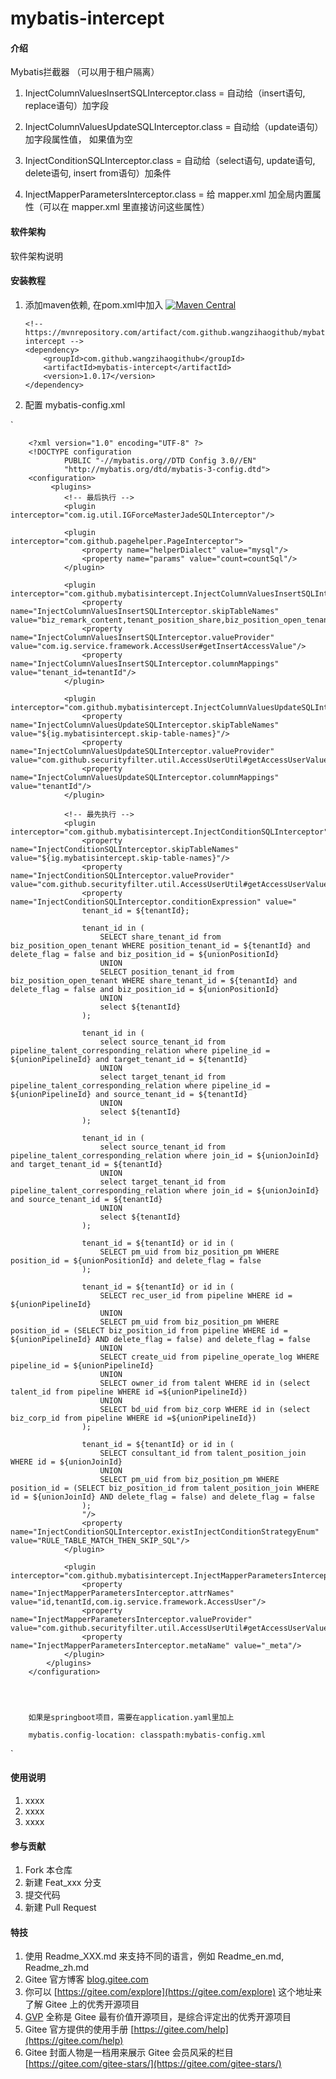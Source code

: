 # mybatis-intercept

#### 介绍
Mybatis拦截器 （可以用于租户隔离）

1. InjectColumnValuesInsertSQLInterceptor.class = 自动给（insert语句, replace语句）加字段

2. InjectColumnValuesUpdateSQLInterceptor.class = 自动给（update语句）加字段属性值， 如果值为空

3. InjectConditionSQLInterceptor.class = 自动给（select语句, update语句, delete语句, insert from语句）加条件

4. InjectMapperParametersInterceptor.class = 给 mapper.xml 加全局内置属性（可以在 mapper.xml 里直接访问这些属性）


#### 软件架构
软件架构说明


#### 安装教程

1.  添加maven依赖, 在pom.xml中加入 [![Maven Central](https://maven-badges.herokuapp.com/maven-central/com.github.wangzihaogithub/mybatis-intercept/badge.svg)](https://search.maven.org/search?q=g:com.github.wangzihaogithub%20AND%20a:mybatis-intercept)


        <!-- https://mvnrepository.com/artifact/com.github.wangzihaogithub/mybatis-intercept -->
        <dependency>
            <groupId>com.github.wangzihaogithub</groupId>
            <artifactId>mybatis-intercept</artifactId>
            <version>1.0.17</version>
        </dependency>
        
2.  配置 mybatis-config.xml

`


        <?xml version="1.0" encoding="UTF-8" ?>
        <!DOCTYPE configuration
                PUBLIC "-//mybatis.org//DTD Config 3.0//EN"
                "http://mybatis.org/dtd/mybatis-3-config.dtd">
        <configuration>
             <plugins>
                <!-- 最后执行 -->
                <plugin interceptor="com.ig.util.IGForceMasterJadeSQLInterceptor"/>
        
                <plugin interceptor="com.github.pagehelper.PageInterceptor">
                    <property name="helperDialect" value="mysql"/>
                    <property name="params" value="count=countSql"/>
                </plugin>
        
                <plugin interceptor="com.github.mybatisintercept.InjectColumnValuesInsertSQLInterceptor">
                    <property name="InjectColumnValuesInsertSQLInterceptor.skipTableNames" value="biz_remark_content,tenant_position_share,biz_position_open_tenant"/>
                    <property name="InjectColumnValuesInsertSQLInterceptor.valueProvider" value="com.ig.service.framework.AccessUser#getInsertAccessValue"/>
                    <property name="InjectColumnValuesInsertSQLInterceptor.columnMappings" value="tenant_id=tenantId"/>
                </plugin>
        
                <plugin interceptor="com.github.mybatisintercept.InjectColumnValuesUpdateSQLInterceptor">
                    <property name="InjectColumnValuesUpdateSQLInterceptor.skipTableNames" value="${ig.mybatisintercept.skip-table-names}"/>
                    <property name="InjectColumnValuesUpdateSQLInterceptor.valueProvider" value="com.github.securityfilter.util.AccessUserUtil#getAccessUserValue"/>
                    <property name="InjectColumnValuesUpdateSQLInterceptor.columnMappings" value="tenantId"/>
                </plugin>
        
                <!-- 最先执行 -->
                <plugin interceptor="com.github.mybatisintercept.InjectConditionSQLInterceptor">
                    <property name="InjectConditionSQLInterceptor.skipTableNames" value="${ig.mybatisintercept.skip-table-names}"/>
                    <property name="InjectConditionSQLInterceptor.valueProvider" value="com.github.securityfilter.util.AccessUserUtil#getAccessUserValue"/>
                    <property name="InjectConditionSQLInterceptor.conditionExpression" value="
                    tenant_id = ${tenantId};
        
                    tenant_id in (
                        SELECT share_tenant_id from biz_position_open_tenant WHERE position_tenant_id = ${tenantId} and delete_flag = false and biz_position_id = ${unionPositionId}
                        UNION
                        SELECT position_tenant_id from biz_position_open_tenant WHERE share_tenant_id = ${tenantId} and delete_flag = false and biz_position_id = ${unionPositionId}
                        UNION
                        select ${tenantId}
                    );
        
                    tenant_id in (
                        select source_tenant_id from pipeline_talent_corresponding_relation where pipeline_id = ${unionPipelineId} and target_tenant_id = ${tenantId}
                        UNION
                        select target_tenant_id from pipeline_talent_corresponding_relation where pipeline_id = ${unionPipelineId} and source_tenant_id = ${tenantId}
                        UNION
                        select ${tenantId}
                    );
        
                    tenant_id in (
                        select source_tenant_id from pipeline_talent_corresponding_relation where join_id = ${unionJoinId} and target_tenant_id = ${tenantId}
                        UNION
                        select target_tenant_id from pipeline_talent_corresponding_relation where join_id = ${unionJoinId} and source_tenant_id = ${tenantId}
                        UNION
                        select ${tenantId}
                    );
        
                    tenant_id = ${tenantId} or id in (
                        SELECT pm_uid from biz_position_pm WHERE position_id = ${unionPositionId} and delete_flag = false
                    );
        
                    tenant_id = ${tenantId} or id in (
                        SELECT rec_user_id from pipeline WHERE id = ${unionPipelineId}
                        UNION
                        SELECT pm_uid from biz_position_pm WHERE position_id = (SELECT biz_position_id from pipeline WHERE id = ${unionPipelineId} AND delete_flag = false) and delete_flag = false
                        UNION
                        SELECT create_uid from pipeline_operate_log WHERE pipeline_id = ${unionPipelineId}
                        UNION
                        SELECT owner_id from talent WHERE id in (select talent_id from pipeline WHERE id =${unionPipelineId})
                        UNION
                        SELECT bd_uid from biz_corp WHERE id in (select biz_corp_id from pipeline WHERE id =${unionPipelineId})
                    );
        
                    tenant_id = ${tenantId} or id in (
                        SELECT consultant_id from talent_position_join WHERE id = ${unionJoinId}
                        UNION
                        SELECT pm_uid from biz_position_pm WHERE position_id = (SELECT biz_position_id from talent_position_join WHERE id = ${unionJoinId} AND delete_flag = false) and delete_flag = false
                    );
                    "/>
                    <property name="InjectConditionSQLInterceptor.existInjectConditionStrategyEnum" value="RULE_TABLE_MATCH_THEN_SKIP_SQL"/>
                </plugin>

                <plugin interceptor="com.github.mybatisintercept.InjectMapperParametersInterceptor">
                    <property name="InjectMapperParametersInterceptor.attrNames" value="id,tenantId,com.ig.service.framework.AccessUser"/>
                    <property name="InjectMapperParametersInterceptor.valueProvider" value="com.github.securityfilter.util.AccessUserUtil#getAccessUserValue"/>
                    <property name="InjectMapperParametersInterceptor.metaName" value="_meta"/>
                </plugin>
            </plugins>
        </configuration>
        
        


        如果是springboot项目，需要在application.yaml里加上
            
        mybatis.config-location: classpath:mybatis-config.xml


`

    

#### 使用说明

1.  xxxx
2.  xxxx
3.  xxxx

#### 参与贡献

1.  Fork 本仓库
2.  新建 Feat_xxx 分支
3.  提交代码
4.  新建 Pull Request


#### 特技

1.  使用 Readme\_XXX.md 来支持不同的语言，例如 Readme\_en.md, Readme\_zh.md
2.  Gitee 官方博客 [blog.gitee.com](https://blog.gitee.com)
3.  你可以 [https://gitee.com/explore](https://gitee.com/explore) 这个地址来了解 Gitee 上的优秀开源项目
4.  [GVP](https://gitee.com/gvp) 全称是 Gitee 最有价值开源项目，是综合评定出的优秀开源项目
5.  Gitee 官方提供的使用手册 [https://gitee.com/help](https://gitee.com/help)
6.  Gitee 封面人物是一档用来展示 Gitee 会员风采的栏目 [https://gitee.com/gitee-stars/](https://gitee.com/gitee-stars/)
